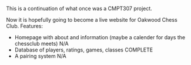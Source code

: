 This is a continuation of what once was a CMPT307 project.

Now it is hopefully going to become a live website for Oakwood Chess Club. Features:
* Homepage with about and information (maybe a calender for days the chessclub meets) N/A
* Database of players, ratings, games, classes COMPLETE
* A pairing system N/A
